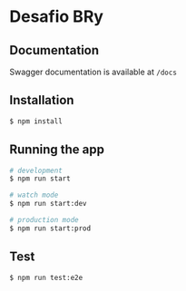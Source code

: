 # Desafio BRy

## Documentation

Swagger documentation is available at `/docs`
## Installation

```bash
$ npm install
```

## Running the app

```bash
# development
$ npm run start

# watch mode
$ npm run start:dev

# production mode
$ npm run start:prod
```

## Test

```bash
$ npm run test:e2e
```
